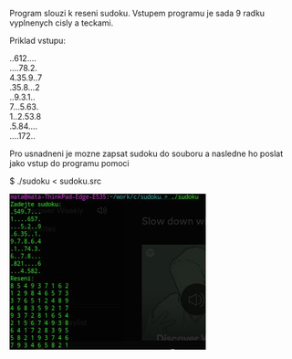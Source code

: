 Program slouzi k reseni sudoku. Vstupem programu je sada 9 radku vyplnenych cisly a teckami.

Priklad vstupu:

..612....<br>
....78.2.<br>
4.35.9..7<br>
.35.8...2<br>
..9.3.1..<br>
7...5.63.<br>
1..2.53.8<br>
.5.84....<br>
....172..<br>

Pro usnadneni je mozne zapsat sudoku do souboru a nasledne ho poslat jako vstup do programu pomoci

$ ./sudoku < sudoku.src

![sudoku](https://github.com/matarth/sudoku/blob/master/sud1.jpg?raw=true)